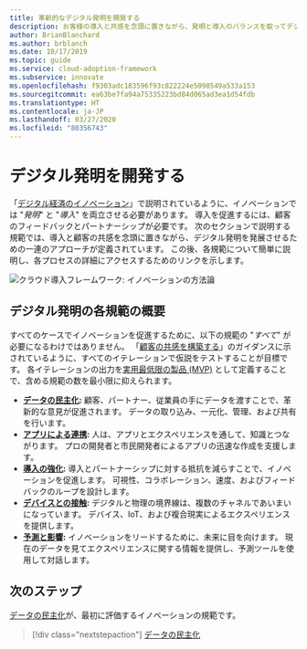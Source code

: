 ```yaml
---
title: 革新的なデジタル発明を開発する
description: お客様の導入と共感を念頭に置きながら、発明と導入のバランスを取ってデジタル発明を開発します。
author: BrianBlanchard
ms.author: brblanch
ms.date: 10/17/2019
ms.topic: guide
ms.service: cloud-adoption-framework
ms.subservice: innovate
ms.openlocfilehash: f9303adc183596f93c822224e5098549a533a153
ms.sourcegitcommit: ea63be7fa94a75335223bd84d065ad3ea1d54fdb
ms.translationtype: HT
ms.contentlocale: ja-JP
ms.lasthandoff: 03/27/2020
ms.locfileid: "80356743"
---
```

# <a name="develop-digital-inventions"></a>デジタル発明を開発する

「[デジタル経済のイノベーション](./index.md)」で説明されているように、イノベーションでは "*発明*" と "*導入*" を両立させる必要があります。 導入を促進するには、顧客のフィードバックとパートナーシップが必要です。 次のセクションで説明する規範では、導入と顧客の共感を念頭に置きながら、デジタル発明を発展させるための一連のアプローチが定義されています。 この後、各規範について簡単に説明し、各プロセスの詳細にアクセスするためのリンクを示します。

![クラウド導入フレームワーク: イノベーションの方法論](../../_images/innovate/innovate-methodology.png)

## <a name="summary-of-each-discipline-of-digital-invention"></a>デジタル発明の各規範の概要

すべてのケースでイノベーションを促進するために、以下の規範の "*すべて*" が必要になるわけではありません。 「[顧客の共感を構築する](./build.md)」のガイダンスに示されているように、すべてのイテレーションで仮説をテストすることが目標です。 各イテレーションの出力を[実用最低限の製品 (MVP)](../../govern/policy-compliance/index.md) として定義することで、含める規範の数を最小限に抑えられます。

- **[データの民主化](./data.md):** 顧客、パートナー、従業員の手にデータを渡すことで、革新的な意見が促進されます。 データの取り込み、一元化、管理、および共有を行います。
- **[アプリによる連携](./apps.md):** 人は、アプリとエクスペリエンスを通して、知識とつながります。 プロの開発者と市民開発者によるアプリの迅速な作成を支援します。
- **[導入の強化](./ci-cd.md):** 導入とパートナーシップに対する抵抗を減らすことで、イノベーションを促進します。 可視性、コラボレーション、速度、およびフィードバックのループを設計します。
- **[デバイスとの接触](./devices.md):** デジタルと物理の境界線は、複数のチャネルであいまいになっています。 デバイス、IoT、および複合現実によるエクスペリエンスを提供します。
- **[予測と影響](./predict.md):** イノベーションをリードするために、未来に目を向けます。 現在のデータを見てエクスペリエンスに関する情報を提供し、予測ツールを使用して対話します。

## <a name="next-steps"></a>次のステップ

[データの民主化](./data.md)が、最初に評価するイノベーションの規範です。

> [!div class="nextstepaction"]
> [データの民主化](./data.md)
